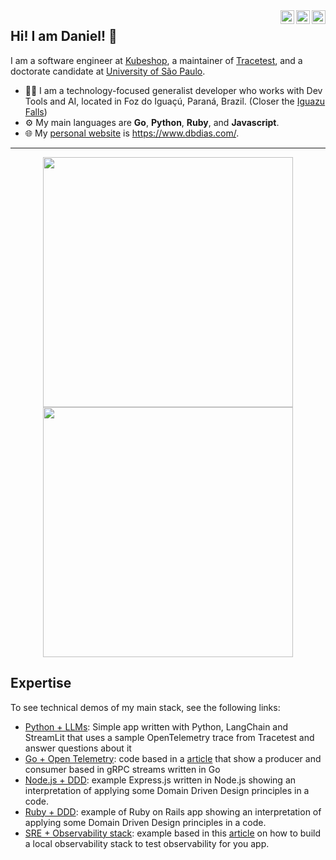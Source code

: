 <a href="https://dev.to/danielbdias" target="_blank" rel="nofollow">
  <img align="right" alt="Daniel's Dev.to" width="22px" src="https://cdn.simpleicons.org/dev.to/black/white" />
</a>
<a href="https://www.threads.net/@danielbpdias" target="_blank" rel="nofollow">
  <img align="right" alt="Daniel's Threads" width="22px" src="https://cdn.simpleicons.org/threads/black/white" />
</a> 
<a href="https://www.linkedin.com/in/danielbdias" target="_blank" rel="nofollow">
  <img align="right" alt="Daniel's Linkedin" width="22px" src="https://cdn.simpleicons.org/linkedin/black/white" />
</a>

## Hi! I am Daniel! 👋

I am a software engineer at [Kubeshop](https://kubeshop.io/), a maintainer of [Tracetest](https://github.com/kubeshop/tracetest), and a doctorate candidate at [University of São Paulo](https://www.ime.usp.br/en/home/). 

- 🙋‍♂️ I am a technology-focused generalist developer who works with Dev Tools and AI, located in Foz do Iguaçú, Paraná, Brazil. (Closer the [Iguazu Falls](https://en.wikipedia.org/wiki/Iguazu_Falls))
- ⚙ My main languages are **Go**, **Python**, **Ruby**, and **Javascript**.
- 🌐 My [personal website](https://www.dbdias.com/) is https://www.dbdias.com/.

---

<p align = "center">
  <img src = "https://github-readme-stats.vercel.app/api?username=danielbdias&show_icons=true&theme=bear" width = 400>
  <img src = "https://github-readme-streak-stats.herokuapp.com?user=danielbdias&theme=dark&hide_border=true" width = 400>
</p>


## Expertise

To see technical demos of my main stack, see the following links:

- [Python + LLMs](https://github.com/danielbdias/code-examples-python-rag-app): Simple app written with Python, LangChain and StreamLit that uses a sample OpenTelemetry trace from Tracetest and answer questions about it
- [Go + Open Telemetry](https://github.com/kubeshop/tracetest/tree/main/examples/quick-start-grpc-stream-propagation): code based in a [article](https://dev.to/kubeshop/opentelemetry-trace-context-propagation-for-grpc-streams-4511) that show a producer and consumer based in gRPC streams written in Go
- [Node.js + DDD](https://github.com/danielbdias/domain-driven-design-in-nodejs): example Express.js written in Node.js showing an interpretation of applying some Domain Driven Design principles in a code.
- [Ruby + DDD](https://github.com/danielbdias/domain-driven-design-in-ruby): example of Ruby on Rails app showing an interpretation of applying some Domain Driven Design principles in a code.
- [SRE + Observability stack](https://github.com/kubeshop/tracetest/tree/main/examples/observability-stack): example based in this [article](https://dev.to/kubeshop/building-an-observability-stack-with-docker-3de8) on how to build a local observability stack to test observability for you app.


